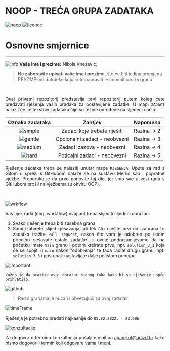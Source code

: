 # NOOP - TREĆA GRUPA ZADATAKA

![noop](https://img.shields.io/badge/noop-active-brightgreen) ![licence](https://img.shields.io/badge/licence-%40SiT-blue)

# Osnovne smjernice
---
![info](https://img.shields.io/badge/student-info-orange) **Vaše ime i prezime:** Nikola Knezevic; 

> **Ne zaboravite upisati vaše ime i prezime**, što će biti jedina promjena README.md datoteke koju ćete napraviti
> &Rarr; commit u `main` granu.

&nbsp;

<div style="text-align:justify">

Ovaj privatni repozitorij predstavlja prvi repozitorij putem kojeg ćete predavati rješenja vaših uradaka za postavljene
zadatke. U mapi `ZADACI` nalazit će se tekstovi zadataka čije su težine određene na sljedeći način:

| Oznaka zadataka |Zahtjev | Napomena |
|:-:|:-:|:-:|
|![simple](https://img.shields.io/badge/complexity-**-green)   |Zadaci koje trebate riješiti |Razina &rarr; 2 |
|![gentle](https://img.shields.io/badge/complexity-***-yellowgreen)   |Opcionalni zadaci - neobvezni |Razina &rarr; 3 |
|![medium](https://img.shields.io/badge/complexity-****-orange)  | Zadaci izazova - neobvezni |Razina &rarr; 4 |
| ![hard](https://img.shields.io/badge/complexity-*****-blue)   | Poticajni zadaci - neobvezni | Razina &rarr; 5 |

Rješenje zadatka treba se nalaziti unutar mape `RJESENJA`. Upute za rad s Gitom u sprezi s GitHubom nalaze se na
sustavu Merlin kao i popratne vježbe. Preporuka je da prvo ponovite taj dio, jer smo sve u vezi rada s GitHubom prošli
na vježbama (u okviru OOP).

&nbsp;

![wrkflow](https://img.shields.io/badge/solutions-workflow-yellow?style=for-the-badge)

Vaš tijek rada (eng. workflow) ovaj put treba slijediti sljedeći obrazac:

1. Svako rješenje treba biti zasebna grana 
2. Sami izabirete slijed rješavanja, ali tek što riješite prvi od izabrana tri zadatka tražite `Pull request`, nakon što vam je odobren po istom principu rješavate ostale zadatke &rarr; ovdje podrazumijevamo da na početku imate `main` granu i potom kreirate prvu, npr. `solution_3_1` koja će se spojiti u `main` nakon "odobrenja" te tada radite drugu granu, npt. `solution_3_3` i postupak nastavljate dalje po istom principu


![important](https://img.shields.io/badge/important-IMPORTANT-red?style=for-the-badge&logo=ASKfm)

```
Važno je da pratite ovaj obrazac radnog toka kako bi se rješenje uopće prihvatilo. 
```

![github](https://badgen.net/badge/icon/github?icon=github&label)

> Rad s granama je nužan i obvezujući za ovaj zadatak.

![timeFrame](https://img.shields.io/badge/TIME-FRAME-blue?style=for-the-badge&logo=appveyor)

Rješenja je potrebno predati najkasnije do `05.02.2022. - 23.00h`

![konzultacije](https://img.shields.io/github/followers/vNPro3s?label=Konzultacije&style=social)

Za dogovor o terminu konzultacija pošaljite mail na apanjkot@unizd.hr kako bismo dogovorili termin koji odgovara vama i
meni.

</div>
